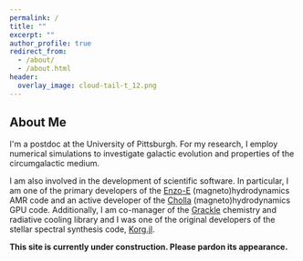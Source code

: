 ```yaml
---
permalink: /
title: ""
excerpt: ""
author_profile: true
redirect_from: 
  - /about/
  - /about.html
header:
  overlay_image: cloud-tail-t_12.png
---
```


## About Me

I'm a postdoc at the University of Pittsburgh. For my research, I employ numerical simulations to investigate galactic evolution and properties of the circumgalactic medium.

I am also involved in the development of scientific software.
In particular, I am one of the primary developers of the [Enzo-E](https://github.com/enzo-project/enzo-e) (magneto)hydrodynamics AMR code and an active developer of the [Cholla](https://github.com/cholla-hydro/cholla) (magneto)hydrodynamics GPU code. Additionally, I am co-manager of the [Grackle](https://github.com/grackle-project/grackle) chemistry and radiative cooling library and I was one of the original developers of the stellar spectral synthesis code, [Korg.jl](https://github.com/ajwheeler/Korg.jl).


__This site is currently under construction. Please pardon its appearance.__
